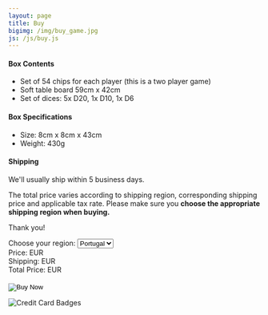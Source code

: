 ```yaml
---
layout: page
title: Buy
bigimg: /img/buy_game.jpg
js: /js/buy.js
---
```


#### Box Contents
- Set of 54 chips for each player (this is a two player game)
- Soft table board 59cm x 42cm
- Set of dices: 5x D20, 1x D10, 1x D6

#### Box Specifications
- Size:  8cm x 8cm x 43cm
- Weight: 430g

#### Shipping
We'll usually ship within 5 business days.

The total price varies according to shipping region, corresponding shipping price and applicable tax rate. Please make sure you **choose the appropriate shipping region when buying.**

Thank you!


<form action="https://www.paypal.com/cgi-bin/webscr" method="post" target="_top">
  <label>Choose your region:</label>
  <select id="region_selection" name="region">
    <option value="pt">Portugal </option>
    <option value="eu">Europe</option>
    <option value="world">World</option>
  </select>
  <br />

  <div>
    <label>Price:</label> <span id="label_price"></span> <span>EUR</span>
  </div>
  <div>
    <label>Shipping:</label> <span id="label_shipping"></span> <span>EUR</span>
  </div>
  <div>
    <label>Total Price:</label> <span id="label_total"></span> <span>EUR</span>
  </div>
  <br />

  <input type="hidden" name="cmd" value="_xclick">
  <input type="hidden" name="business" value="support@beyondnebula.com">
  <input type="hidden" name="item_name" value="Beyond Nebula Game">
  <input type="hidden" name="amount" value="">
  <input type="hidden" name="currency_code" value="EUR">
  <input type="hidden" name="tax" value="">
  <input type="hidden" name="shipping" value="">
  <input type="image" src="https://www.paypalobjects.com/webstatic/en_US/i/btn/png/btn_buynow_107x26.png" alt="Buy Now" name="submit">
  <img alt="" border="0" src="https://www.paypalobjects.com/en_US/i/scr/pixel.gif" width="1" height="1">
</form>

<img src="https://www.paypalobjects.com/webstatic/en_US/i/buttons/cc-badges-ppmcvdam.png" alt="Credit Card Badges">
